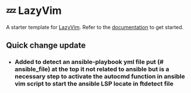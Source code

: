 # 💤 LazyVim

A starter template for [LazyVim](https://github.com/LazyVim/LazyVim).
Refer to the [documentation](https://lazyvim.github.io/installation) to get started.

## Quick change update

- ### Added to detect an ansible-playbook yml file put (# ansible_file) at the top it not related to ansible but is a necessary step to activate the autocmd function in ansible vim script to start the ansible LSP locate in ftdetect file
